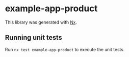 # example-app-product

This library was generated with [Nx](https://nx.dev).

## Running unit tests

Run `nx test example-app-product` to execute the unit tests.
